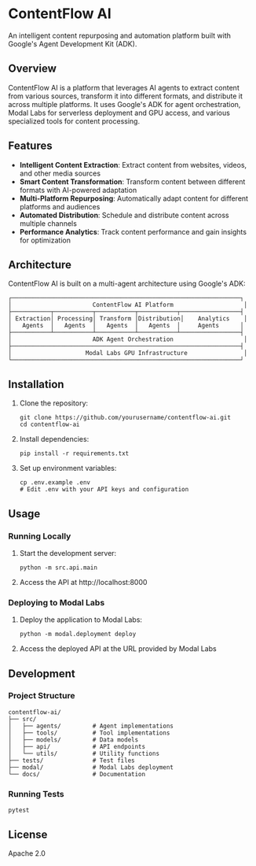 # ContentFlow AI

An intelligent content repurposing and automation platform built with Google's Agent Development Kit (ADK).

## Overview

ContentFlow AI is a platform that leverages AI agents to extract content from various sources, transform it into different formats, and distribute it across multiple platforms. It uses Google's ADK for agent orchestration, Modal Labs for serverless deployment and GPU access, and various specialized tools for content processing.

## Features

- **Intelligent Content Extraction**: Extract content from websites, videos, and other media sources
- **Smart Content Transformation**: Transform content between different formats with AI-powered adaptation
- **Multi-Platform Repurposing**: Automatically adapt content for different platforms and audiences
- **Automated Distribution**: Schedule and distribute content across multiple channels
- **Performance Analytics**: Track content performance and gain insights for optimization

## Architecture

ContentFlow AI is built on a multi-agent architecture using Google's ADK:

```
┌─────────────────────────────────────────────────────────────────┐
│                       ContentFlow AI Platform                    │
├───────────┬───────────┬───────────┬───────────┬─────────────────┤
│ Extraction│ Processing│ Transform │Distribution│    Analytics    │
│   Agents  │   Agents  │   Agents  │   Agents  │     Agents      │
├───────────┴───────────┴───────────┴───────────┴─────────────────┤
│                       ADK Agent Orchestration                    │
├─────────────────────────────────────────────────────────────────┤
│                     Modal Labs GPU Infrastructure                │
└─────────────────────────────────────────────────────────────────┘
```

## Installation

1. Clone the repository:
   ```
   git clone https://github.com/yourusername/contentflow-ai.git
   cd contentflow-ai
   ```

2. Install dependencies:
   ```
   pip install -r requirements.txt
   ```

3. Set up environment variables:
   ```
   cp .env.example .env
   # Edit .env with your API keys and configuration
   ```

## Usage

### Running Locally

1. Start the development server:
   ```
   python -m src.api.main
   ```

2. Access the API at http://localhost:8000

### Deploying to Modal Labs

1. Deploy the application to Modal Labs:
   ```
   python -m modal.deployment deploy
   ```

2. Access the deployed API at the URL provided by Modal Labs

## Development

### Project Structure

```
contentflow-ai/
├── src/
│   ├── agents/         # Agent implementations
│   ├── tools/          # Tool implementations
│   ├── models/         # Data models
│   ├── api/            # API endpoints
│   └── utils/          # Utility functions
├── tests/              # Test files
├── modal/              # Modal Labs deployment
└── docs/               # Documentation
```

### Running Tests

```
pytest
```

## License

Apache 2.0
